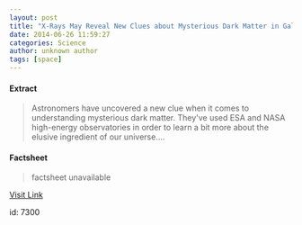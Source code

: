 ```yaml
---
layout: post
title: "X-Rays May Reveal New Clues about Mysterious Dark Matter in Galaxy Clusters"
date: 2014-06-26 11:59:27
categories: Science
author: unknown author
tags: [space]
---
```



#### Extract
>Astronomers have uncovered a new clue when it comes to understanding mysterious dark matter. They've used ESA and NASA high-energy observatories in order to learn a bit more about the elusive ingredient of our universe....

#### Factsheet
>factsheet unavailable

[Visit Link](http://www.scienceworldreport.com/articles/15674/20140626/x-rays-reveal-new-clues-mysterious-dark-matter-galaxy-clusters.htm)

id:    7300



